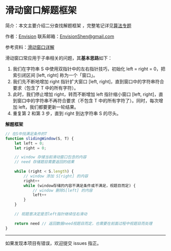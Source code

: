 # 滑动窗口解题框架

简介：本文主要介绍二分查找解题框架 ，完整笔记详见[算法专题](https://github.com/MrEnvision/LeetCode_JS)        

作者：[Envision](https://github.com/MrEnvision)         联系邮箱：[EnvisionShen@gmail.com](mailto:EnvisionShen@gmail.com)

参考资料：[滑动窗口详解](https://github.com/labuladong/fucking-algorithm/blob/master/算法思维系列/二分查找详解.md)



滑动窗口常应用于子串相关的问题，其**基本思路**如下：

1. 我们在字符串 S 中使用双指针中的左右指针技巧，初始化 left = right = 0，把索引闭区间 [left, right] 称为一个「窗口」。
2. 我们先不断地增加 right 指针扩大窗口 [left, right]，直到窗口中的字符串符合要求（包含了 T 中的所有字符）。
3. 此时，我们停止增加 right，转而不断增加 left 指针缩小窗口 [left, right]，直到窗口中的字符串不再符合要求（不包含 T 中的所有字符了）。同时，每次增加 left，我们都要更新一轮结果。
4. 重复第 2 和第 3 步，直到 right 到达字符串 S 的尽头。



**解题框架**

```js
// 在S中找满足条件的T
function slidingWindow(S, T) {
    let left = 0;
    let right = 0;

    // window 存储当前滑动窗口包含的内容
    // need 存储题目需要返回的结果
  
    while (right < S.length) {
        // window 添加 S[right] 的内容
        right++
        while (window存储的内容不满足条件或不满足，视题目而定) {
            // window 删除S[left] 的内容
            left++
        }
    }
  	
  	// 视题意决定是否left指针继续往右滑动
  
    return need // 返回数据need视题目而定，也需要在前面过程中视题目而处理
}
```



------

如果发现本项目有错误，欢迎提交 issues 指正。